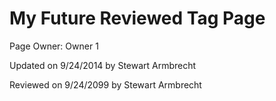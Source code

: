 My Future Reviewed Tag Page
=======

<p class="owner">Page Owner: Owner 1</p>
<p class="updated">Updated on 9/24/2014 by Stewart Armbrecht</p>
<p class="reviewed">Reviewed on 9/24/2099 by Stewart Armbrecht</p>
